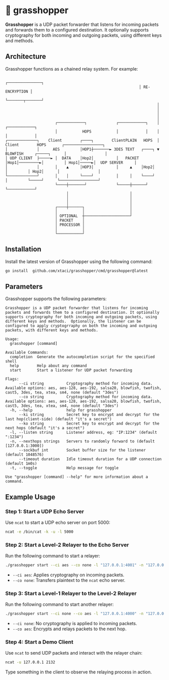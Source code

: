 # 🦗 grasshopper
**Grasshopper** is a UDP packet forwarder that listens for incoming packets and forwards them to a configured destination. It optionally supports cryptography for both incoming and outgoing packets, using different keys and methods.

## Architecture
Grasshopper functions as a chained relay system. For example:
```
                                                           ┌───────────────┐                                          
                                                           │ RE-ENCRYPTION │                                          
                                                           └───────┬───────┘                                          
                                                                   │                                                  
                                                                   │                                                  
                                                                   │                                                  
                                                                   │                                                  
                      ┌────────────┐             ┌────────────┐    │        ┌────────────┐                            
                      │           HOPS           │            │    │        │            │                            
┌─────────────┐    Client        ┌────┐        ClientPLAIN   HOPS  │      Client        HOPS       ┌─────────────────┐
│             │      AES         │HOP1┼───────► 3DES TEXT   ┌────┐ ▼     BLOWFISH     ┌─────┐      │                 │
│ UDP CLIENT  ├─────► │  DATA    │Hop2│          │   PACKET │Hop1│─────────►│         │ Hop1│─────►│  UDP SERVER     │
│             │       │    ▲     │HOP3│          │     ▲    │Hop2│          │         │ Hop2│      │                 │
└─────────────┘       │    │     └────┘          │     │    └────┘          │         └─────┘      └─────────────────┘
                      └────┼───────┘             └─────┼──────┘             └────────────┘                            
                           │                           │                                                              
                           │                           │                                                              
                           │                           │                                                              
                      ┌────┼──────┐                    │                                                              
                      │           │                    │                                                              
                      │ OPTIONAL  ┼────────────────────┘                                                              
                      │ PACKET    │                                                                                   
                      │ PROCESSOR │                                                                                   
                      │           │                                                                                   
                      └───────────┘                                                                                                                                                               
```

## Installation

Install the latest version of Grasshopper using the following command:

```sh
go install  github.com/xtaci/grasshopper/cmd/grasshopper@latest     
```

## Parameters
Grasshopper supports the following parameters:

```text
Grasshopper is a UDP packet forwarder that listens for incoming packets and forwards them to a configured destination. It optionally supports cryptography for both incoming and outgoing packets, using different keys and methods.  Optionally, the listener can be configured to apply cryptogrraphy on both the incoming and outgoing packets, with different keys and methods.

Usage:
  grasshopper [command]

Available Commands:
  completion  Generate the autocompletion script for the specified shell
  help        Help about any command
  start       Start a listener for UDP packet forwarding

Flags:
      --ci string          Cryptography method for incoming data. Available options: aes, aes-128, aes-192, salsa20, blowfish, twofish, cast5, 3des, tea, xtea, sm4, none (default "3des")
      --co string          Cryptography method for incoming data. Available options: aes, aes-128, aes-192, salsa20, blowfish, twofish, cast5, 3des, tea, xtea, sm4, none (default "3des")
  -h, --help               help for grasshopper
      --ki string          Secret key to encrypt and decrypt for the last hop(client-side) (default "it's a secret")
      --ko string          Secret key to encrypt and decrypt for the next hops (default "it's a secret")
  -l, --listen string      Listener address, eg: "IP:1234" (default ":1234")
  -n, --nexthops strings   Servers to randomly forward to (default [127.0.0.1:3000])
      --sockbuf int        Socket buffer size for the listener (default 1048576)
      --timeout duration   Idle timeout duration for a UDP connection (default 1m0s)
  -t, --toggle             Help message for toggle

Use "grasshopper [command] --help" for more information about a command.
```

## Example Usage

### Step 1: Start a UDP Echo Server

Use `ncat` to start a UDP echo server on port 5000:

```sh
ncat -e /bin/cat -k -u -l 5000
```
### Step 2: Start a Level-2 Relayer to the Echo Server

Run the following command to start a relayer:

```sh
./grasshopper start --ci aes --co none -l "127.0.0.1:4001" -n "127.0.0.1:5000"
```

- `--ci aes`: Applies cryptography on incoming packets.
- `--co none`: Transfers plaintext to the `ncat` echo server.

### Step 3: Start a Level-1 Relayer to the Level-2 Relayer

Run the following command to start another relayer:

```sh
./grasshopper start --ci none --co aes -l "127.0.0.1:4000" -n "127.0.0.1:4001"
```

- `--ci none`: No cryptography is applied to incoming packets.
- `--co aes`: Encrypts and relays packets to the next hop.

### Step 4: Start a Demo Client

Use `ncat` to send UDP packets and interact with the relayer chain:

```sh
ncat -u 127.0.0.1 2132
```

Type something in the client to observe the relaying process in action.
